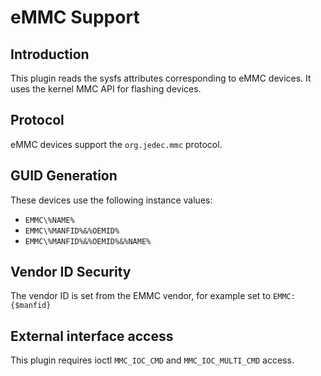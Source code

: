 eMMC Support
=================

Introduction
------------

This plugin reads the sysfs attributes corresponding to eMMC devices.
It uses the kernel MMC API for flashing devices.

Protocol
--------
eMMC devices support the `org.jedec.mmc` protocol.

GUID Generation
---------------

These devices use the following instance values:

 * `EMMC\%NAME%`
 * `EMMC\%MANFID%&%OEMID%`
 * `EMMC\%MANFID%&%OEMID%&%NAME%`

Vendor ID Security
------------------

The vendor ID is set from the EMMC vendor, for example set to `EMMC:{$manfid}`

External interface access
-------------------------
This plugin requires ioctl `MMC_IOC_CMD` and `MMC_IOC_MULTI_CMD` access.
